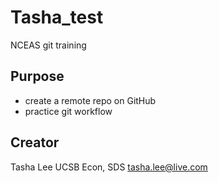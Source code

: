 # Tasha_test
NCEAS git training

## Purpose

- create a remote repo on GitHub
- practice git workflow

## Creator
Tasha Lee
UCSB Econ, SDS
[tasha.lee@live.com](tasha.lee@live.com)
